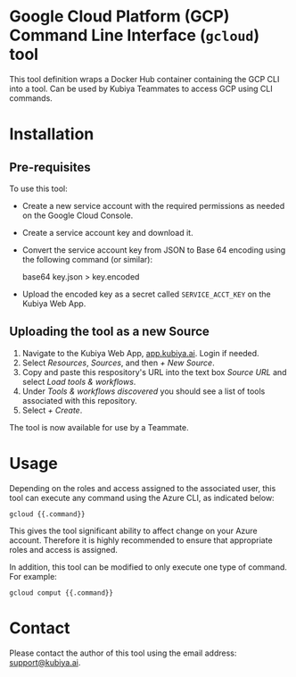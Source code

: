 # Google Cloud Platform (GCP) Command Line Interface (`gcloud`) tool

This tool definition wraps a Docker Hub container containing the GCP CLI into a tool. Can be used
by Kubiya Teammates to access GCP using CLI commands.

# Installation

## Pre-requisites

To use this tool:
- Create a new service account with the required permissions as needed on the Google Cloud Console.
- Create a service account key and download it.
- Convert the service account key from JSON to Base 64 encoding using the following command (or
similar):

    base64 key.json > key.encoded

- Upload the encoded key as a secret called `SERVICE_ACCT_KEY` on the Kubiya Web App.

## Uploading the tool as a new Source

1. Navigate to the Kubiya Web App, [app.kubiya.ai](https://app.kubiya.ai). Login if needed.
2. Select *Resources*, *Sources*, and then *+ New Source*.
3. Copy and paste this respository's URL into the text box *Source URL* and select *Load tools &
workflows*.
4. Under *Tools & workflows discovered* you should see a list of tools associated with this
repository.
5. Select *+ Create*.

The tool is now available for use by a Teammate.

# Usage

Depending on the roles and access assigned to the associated user, this tool can execute any
command using the Azure CLI, as indicated below:

    gcloud {{.command}}

This gives the tool significant ability to affect change on your Azure account. Therefore it is
highly recommended to ensure that appropriate roles and access is assigned.

In addition, this tool can be modified to only execute one type of command. For example:

    gcloud comput {{.command}}

# Contact

Please contact the author of this tool using the email address:
[support@kubiya.ai](mailto:support@kubiya.ai).
